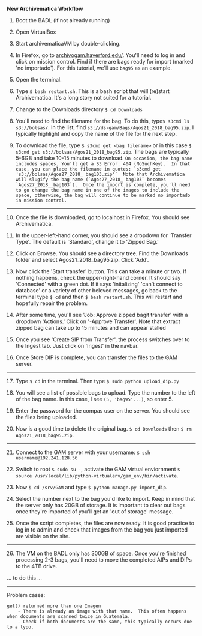 **New Archivematica Workflow**

1. Boot the BADL (if not already running)

2. Open VirtualBox

3. Start archivematicaVM by double-clicking.  

4. In Firefox, go to <a href="http://archivogam.haverford.edu/es/control-de-misi%C3%B3n/" target="_blank">archivogam.haverford.edu/</a>.  You'll need to log in and click on mission control. Find if there are bags ready for import (marked 'no importado'). For this tutorial, we'll use `bag95` as an example.
 
5. Open the terminal. 

6. Type `$ bash restart.sh`.  This is a bash script that will (re)start Archivematica.  It's a long story not suited for a tutorial.  

7. Change to the Downloads directory `$ cd Downloads`

8. You'll need to find the filename for the bag.  To do this, type`$ s3cmd ls s3://bolsas/`.  In the list, find `s3://ds-gam/Bags/Agos21_2018_bag95.zip`.  I typically highlight and copy the name of the file for the next step. 

9. To download the file, type `$ s3cmd get <bag filename>` or in this case `$ s3cmd get s3://bolsas/Agos21_2018_bag95.zip`.  The bags are typically 5-6GB and take 10-15 minutes to download. ```On occasion, the bag name includes spaces. You'll get a S3 Error: 404 (NoSuchKey).  In that case, you can place the filename in quotes: `s3cmd get 's3://bolsas/Agos27_2018_ bag103.zip'`  Note that Archivematica will slugify the bag name (`Agos27_2018_ bag103` becomes `Agos27_2018__bag103`).  Once the import is complete, you'll need to go change the bag name in one of the images to include the space, otherwise, the bag will continue to be marked no importado in mission control. ```

--- 

10. Once the file is downloaded, go to localhost in Firefox. You should see Archivematica.  

11. In the upper-left-hand corner, you should see a dropdown for 'Transfer Type'.  The default is 'Standard', change it to 'Zipped Bag.'

12. Click on Browse. You should see a directory tree. Find the Downloads folder and select Agos21_2018_bag95.zip. Click 'Add'.

13. Now click the 'Start transfer' button.  This can take a minute or two.  If nothing happens, check the upper-right-hand corner.  It should say 'Connected' with a green dot.  If it says 'initalizing' 'can't connect to database' or a variety of other beloved messages, go back to the terminal type `$ cd` and then `$ bash restart.sh`.  This will restart and hopefully repair the problem.   

14. After some time, you'll see 'Job: Approve zipped bagit transfer' with a dropdown 'Actions.'  Click on '-Approve Transfer'. Note that extract zipped bag can take up to 15 minutes and can appear stalled

15. Once you see 'Create SIP from Transfer', the process switches over to the Ingest tab.  Just click on 'Ingest' in the navbar.

16. Once Store DIP is complete, you can transfer the files to the GAM server.

--- 

17. Type `$ cd` in the terminal.  Then type `$ sudo python upload_dip.py`

18. You will see a list of possible bags to upload.  Type the number to the left of the bag name.  In this case, I see `(5, 'bag95'...)`, so enter 5.

19. Enter the password for the compas user on the server.  You should see the files being uploaded. 

20. Now is a good time to delete the original bag.  `$ cd Downloads` then `$ rm Agos21_2018_bag95.zip`.

---

21. Connect to the GAM server with your username: `$ ssh username@192.241.128.56`

22. Switch to root `$ sudo su -`, activate the GAM virtual enviornment `$ source /usr/local/lib/python-virtualenv/gam_env/bin/activate`.

23. Now `$ cd /srv/GAM` and type `$ python manage.py import_dip`.

24. Select the number next to the bag you'd like to import.  Keep in mind that the server only has 20GB of storage.  It is important to clear out bags once they're imported of you'll get an 'out of storage' message. 

25.  Once the script completes, the files are now ready.  It is good practice to log in to admin and check that images from the bag you just imported are visible on the site. 

--- 

26. The VM on the BADL only has 300GB of space.  Once you're finished processing 2-3 bags, you'll need to move the completed AIPs and DIPs to the 4TB drive.

... to do this ...

---
Problem cases:

	get() returned more than one Imagen
		- There is already an image with that name.  This often happens when documents are scanned twice in Guatemala. 
		- Check if both documents are the same, this typically occurs due to a typo. 


